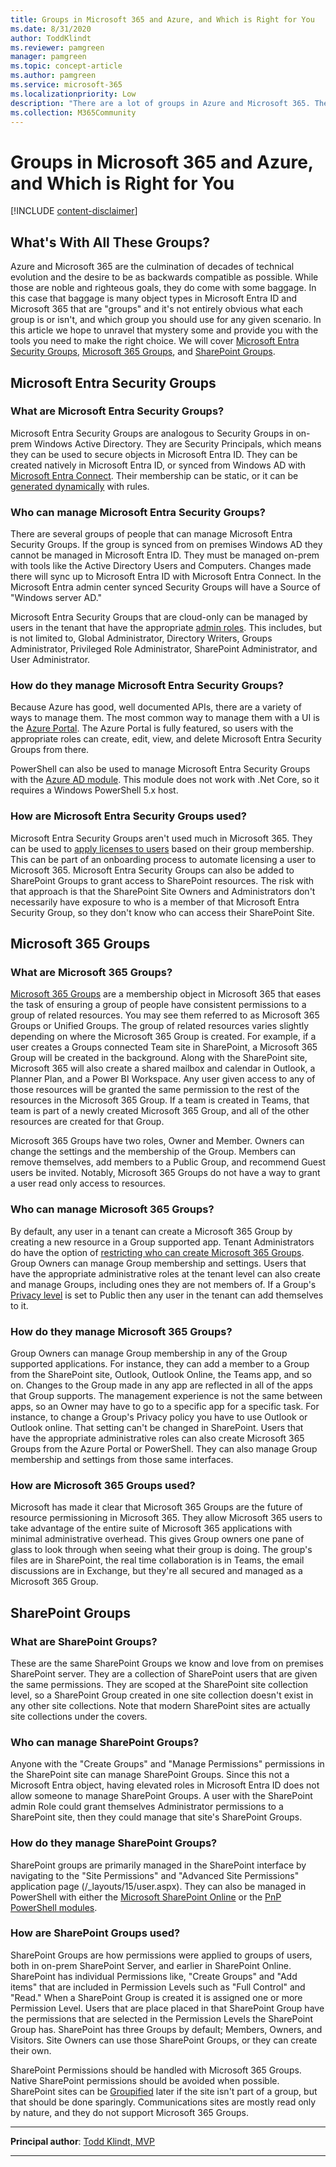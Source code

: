 ```yaml
---
title: Groups in Microsoft 365 and Azure, and Which is Right for You
ms.date: 8/31/2020
author: ToddKlindt
ms.reviewer: pamgreen
manager: pamgreen
ms.topic: concept-article
ms.author: pamgreen
ms.service: microsoft-365
ms.localizationpriority: Low
description: "There are a lot of groups in Azure and Microsoft 365. They can be confusing. This article explains them so you can figure out which one is best for you."
ms.collection: M365Community
---
```


# Groups in Microsoft 365 and Azure, and Which is Right for You

[!INCLUDE [content-disclaimer](includes/content-disclaimer.md)]

## What's With All These Groups?

Azure and Microsoft 365 are the culmination of decades of technical evolution and the desire to be as backwards compatible as possible. While those are noble and righteous goals, they do come with some baggage. In this case that baggage is many object types in Microsoft Entra ID and Microsoft 365 that are "groups" and it's not entirely obvious what each group is or isn't, and which group you should use for any given scenario. In this article we hope to unravel that mystery some and provide you with the tools you need to make the right choice. We will cover [Microsoft Entra Security Groups](#azure-ad-security-groups), [Microsoft 365 Groups](#microsoft-365-groups), and [SharePoint Groups](#sharepoint-groups).

<a name='azure-ad-security-groups'></a>

## Microsoft Entra Security Groups

<a name='what-are-azure-ad-security-groups'></a>

### What are Microsoft Entra Security Groups?

Microsoft Entra Security Groups are analogous to Security Groups in on-prem Windows Active Directory. They are Security Principals, which means they can be used to secure objects in Microsoft Entra ID. They can be created natively in Microsoft Entra ID, or synced from Windows AD with [Microsoft Entra Connect](/azure/active-directory/cloud-sync/what-is-cloud-sync). Their membership can be static, or it can be [generated dynamically](/azure/active-directory/users-groups-roles/groups-create-rule) with rules.

<a name='who-can-manage-azure-ad-security-groups'></a>

### Who can manage Microsoft Entra Security Groups?

There are several groups of people that can manage Microsoft Entra Security Groups. If the group is synced from on premises Windows AD they cannot be managed in Microsoft Entra ID. They must be managed on-prem with tools like the Active Directory Users and Computers. Changes made there will sync up to Microsoft Entra ID with Microsoft Entra Connect. In the Microsoft Entra admin center synced Security Groups will have a Source of "Windows server AD."

Microsoft Entra Security Groups that are cloud-only can be managed by users in the tenant that have the appropriate [admin roles](/azure/active-directory/users-groups-roles/directory-assign-admin-roles). This includes, but is not limited to, Global Administrator, Directory Writers, Groups Administrator, Privileged Role Administrator, SharePoint Administrator, and User Administrator.

<a name='how-do-they-manage-azure-ad-security-groups'></a>

### How do they manage Microsoft Entra Security Groups?

Because Azure has good, well documented APIs, there are a variety of ways to manage them. The most common way to manage them with a UI is the [Azure Portal](/azure/active-directory/fundamentals/active-directory-groups-create-azure-portal). The Azure Portal is fully featured, so users with the appropriate roles can create, edit, view, and delete Microsoft Entra Security Groups from there.

PowerShell can also be used to manage Microsoft Entra Security Groups with the [Azure AD module](/azure/active-directory/users-groups-roles/groups-settings-v2-cmdlets). This module does not work with .Net Core, so it requires a Windows PowerShell 5.x host.

<a name='how-are-azure-ad-security-groups-used'></a>

### How are Microsoft Entra Security Groups used?

Microsoft Entra Security Groups aren't used much in Microsoft 365. They can be used to [apply licenses to users](/azure/active-directory/users-groups-roles/licensing-groups-assign) based on their group membership. This can be part of an onboarding process to automate licensing a user to Microsoft 365. Microsoft Entra Security Groups can also be added to SharePoint Groups to grant access to SharePoint resources. The risk with that approach is that the SharePoint Site Owners and Administrators don't necessarily have exposure to who is a member of that Microsoft Entra Security Group, so they don't know who can access their SharePoint Site.

## Microsoft 365 Groups

### What are Microsoft 365 Groups?

[Microsoft 365 Groups](/microsoft-365/admin/create-groups/office-365-groups) are a membership object in Microsoft 365 that eases the task of ensuring a group of people have consistent permissions to a group of related resources. You may see them referred to as Microsoft 365 Groups or Unified Groups. The group of related resources varies slightly depending on where the Microsoft 365 Group is created. For example, if a user creates a Groups connected Team site in SharePoint, a Microsoft 365 Group will be created in the background. Along with the SharePoint site, Microsoft 365 will also create a shared mailbox and calendar in Outlook, a Planner Plan, and a Power BI Workspace. Any user given access to any of those resources will be granted the same permission to the rest of the resources in the Microsoft 365 Group. If a team is created in Teams, that team is part of a newly created Microsoft 365 Group, and all of the other resources are created for that Group.

Microsoft 365 Groups have two roles, Owner and Member. Owners can change the settings and the membership of the Group. Members can remove themselves, add members to a Public Group, and recommend Guest users be invited. Notably, Microsoft 365 Groups do not have a way to grant a user read only access to resources.

### Who can manage Microsoft 365 Groups?

By default, any user in a tenant can create a Microsoft 365 Group by creating a new resource in a Group supported app. Tenant Administrators do have the option of [restricting who can create Microsoft 365 Groups](/microsoft-365/solutions/manage-creation-of-groups). Group Owners can manage Group membership and settings. Users that have the appropriate administrative roles at the tenant level can also create and manage Groups, including ones they are not members of. If a Group's [Privacy level](https://support.microsoft.com/office/make-microsoft-365-groups-public-or-private-c0a991b3-9c56-48b8-bf0f-05530f836b1b) is set to Public then any user in the tenant can add themselves to it.

### How do they manage Microsoft 365 Groups?

Group Owners can manage Group membership in any of the Group supported applications. For instance, they can add a member to a Group from the SharePoint site, Outlook, Outlook Online, the Teams app, and so on. Changes to the Group made in any app are reflected in all of the apps that Group supports. The management experience is not the same between apps, so an Owner may have to go to a specific app for a specific task. For instance, to change a Group's Privacy policy you have to use Outlook or Outlook online. That setting can't be changed in SharePoint. Users that have the appropriate administrative roles can also create Microsoft 365 Groups from the Azure Portal or PowerShell. They can also manage Group membership and settings from those same interfaces.

### How are Microsoft 365 Groups used?

Microsoft has made it clear that Microsoft 365 Groups are the future of resource permissioning in Microsoft 365. They allow Microsoft 365 users to take advantage of the entire suite of Microsoft 365 applications with minimal administrative overhead. This gives Group owners one pane of glass to look through when seeing what their group is doing. The group's files are in SharePoint, the real time collaboration is in Teams, the email discussions are in Exchange, but they're all secured and managed as a Microsoft 365 Group.

## SharePoint Groups

### What are SharePoint Groups?

These are the same SharePoint Groups we know and love from on premises SharePoint server. They are a collection of SharePoint users that are given the same permissions. They are scoped at the SharePoint site collection level, so a SharePoint Group created in one site collection doesn't exist in any other site collections. Note that modern SharePoint sites are actually site collections under the covers.

### Who can manage SharePoint Groups?

Anyone with the "Create Groups" and "Manage Permissions" permissions in the SharePoint site can manage SharePoint Groups. Since this not a Microsoft Entra object, having elevated roles in Microsoft Entra ID does not allow someone to manage SharePoint Groups. A user with the SharePoint admin Role could grant themselves Administrator permissions to a SharePoint site, then they could manage that site's SharePoint Groups.

### How do they manage SharePoint Groups?

SharePoint groups are primarily managed in the SharePoint interface by navigating to the "Site Permissions" and "Advanced Site Permissions" application page (/_layouts/15/user.aspx). They can also be managed in PowerShell with either the [Microsoft SharePoint Online](https://www.powershellgallery.com/packages/Microsoft.Online.SharePoint.PowerShell) or the [PnP PowerShell modules](https://www.powershellgallery.com/packages/SharePointPnPPowerShellOnline/).

### How are SharePoint Groups used?

SharePoint Groups are how permissions were applied to groups of users, both in on-prem SharePoint Server, and earlier in SharePoint Online. SharePoint has individual Permissions like, "Create Groups" and "Add items" that are included in Permission Levels such as "Full Control" and "Read." When a SharePoint Group is created it is assigned one or more Permission Level. Users that are place placed in that SharePoint Group have the permissions that are selected in the Permission Levels the SharePoint Group has. SharePoint has three Groups by default; Members, Owners, and Visitors. Site Owners can use those SharePoint Groups, or they can create their own.

SharePoint Permissions should be handled with Microsoft 365 Groups. Native SharePoint permissions should be avoided when possible. SharePoint sites can be [Groupified](/sharepoint/dev/features/groupify/groupify-overview) later if the site isn't part of a group, but that should be done sparingly. Communications sites are mostly read only by nature, and they do not support Microsoft 365 Groups.

---

**Principal author**: [Todd Klindt, MVP](https://www.linkedin.com/in/toddklindt/)

---
